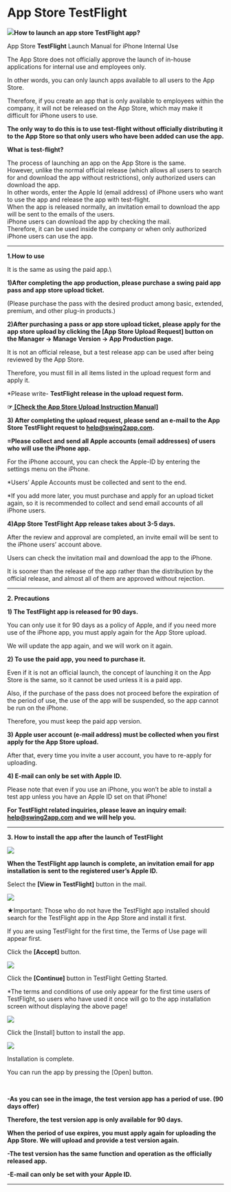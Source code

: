 # App Store TestFlight

![](https://support.swing2app.com/wp-content/uploads/2020/05/testflight.png)**How to launch an app store TestFlight app?**

App Store **TestFlight** Launch Manual for iPhone Internal Use

The App Store does not officially approve the launch of in-house applications for internal use and employees only.

In other words, you can only launch apps available to all users to the App Store.

Therefore, if you create an app that is only available to employees within the company, it will not be released on the App Store, which may make it difficult for iPhone users to use.

**The only way to do this is to use test-flight without officially distributing it to the App Store so that only users who have been added can use the app.**

**What is test-flight?**

The process of launching an app on the App Store is the same.\
However, unlike the normal official release (which allows all users to search for and download the app without restrictions), only authorized users can download the app.\
In other words, enter the Apple Id (email address) of iPhone users who want to use the app and release the app with test-flight.\
When the app is released normally, an invitation email to download the app will be sent to the emails of the users.\
iPhone users can download the app by checking the mail.\
Therefore, it can be used inside the company or when only authorized iPhone users can use the app.

***

**1.How to use**

It is the same as using the paid app.\


**1)After completing the app production, please purchase a swing paid app pass and app store upload ticket.**

(Please purchase the pass with the desired product among basic, extended, premium, and other plug-in products.)

**2)After purchasing a pass or app store upload ticket, please apply for the app store upload by clicking the \[App Store Upload Request] button on the Manager → Manage Version → App Production page.**

It is not an official release, but a test release app can be used after being reviewed by the App Store.

Therefore, you must fill in all items listed in the upload request form and apply it.

\*Please write- **TestFlight release in the upload request form.**&#x20;

**☞**[ **\[Check the App Store Upload Instruction Manual\]**](https://support.swing2app.com/documentation/appmanage/version/appstore-upload/)

**3) After completing the upload request, please send an e-mail to the App Store TestFlight request to help@swing2app.com.**

**=Please collect and send all Apple accounts (email addresses) of users who will use the iPhone app.**

For the iPhone account, you can check the Apple-ID by entering the settings menu on the iPhone.

\*Users’ Apple Accounts must be collected and sent to the end.

\*If you add more later, you must purchase and apply for an upload ticket again, so it is recommended to collect and send email accounts of all iPhone users.

**4)App Store TestFlight App release takes about 3-5 days.**

After the review and approval are completed, an invite email will be sent to the iPhone users’ account above.

Users can check the invitation mail and download the app to the iPhone.

It is sooner than the release of the app rather than the distribution by the official release, and almost all of them are approved without rejection.

***

**2. Precautions**

**1) The TestFlight app is released for 90 days.**

You can only use it for 90 days as a policy of Apple, and if you need more use of the iPhone app, you must apply again for the App Store upload.

We will update the app again, and we will work on it again.

**2) To use the paid app, you need to purchase it.**

Even if it is not an official launch, the concept of launching it on the App Store is the same, so it cannot be used unless it is a paid app.

Also, if the purchase of the pass does not proceed before the expiration of the period of use, the use of the app will be suspended, so the app cannot be run on the iPhone.

Therefore, you must keep the paid app version.

**3) Apple user account (e-mail address) must be collected when you first apply for the App Store upload.**

After that, every time you invite a user account, you have to re-apply for uploading.

**4) E-mail can only be set with Apple ID.**

Please note that even if you use an iPhone, you won’t be able to install a test app unless you have an Apple ID set on that iPhone!

**For TestFlight related inquiries, please leave an inquiry email: help@swing2app.com and we will help you.**&#x20;

***

**3. How to install the app after the launch of TestFlight**

![](https://support.swing2app.com/wp-content/uploads/2020/05/TF4@3x.png)

**When the TestFlight app launch is complete, an invitation email for app installation is sent to the registered user’s Apple ID.**

Select the **\[View in TestFlight]** button in the mail.

![](https://support.swing2app.com/wp-content/uploads/2020/05/TF2@3x.png)

★Important: Those who do not have the TestFlight app installed should search for the TestFlight app in the App Store and install it first.

If you are using TestFlight for the first time, the Terms of Use page will appear first.

Click the **\[Accept]** button.

![](https://support.swing2app.com/wp-content/uploads/2020/05/TF3@3x.png)

Click the **\[Continue]** button in TestFlight Getting Started.

\*The terms and conditions of use only appear for the first time users of TestFlight, so users who have used it once will go to the app installation screen without displaying the above page!

![](https://support.swing2app.com/wp-content/uploads/2020/05/TF1@3x.png)

Click the \[Install] button to install the app.

![](https://support.swing2app.com/wp-content/uploads/2020/05/TF5@3x.png)

Installation is complete.

You can run the app by pressing the \[Open] button.

**​**

**-As you can see in the image, the test version app has a period of use. (90 days offer)**

**Therefore, the test version app is only available for 90 days.**

**When the period of use expires, you must apply again for uploading the App Store. We will upload and provide a test version again.**

**-The test version has the same function and operation as the officially released app.**

**-E-mail can only be set with your Apple ID.**

***
